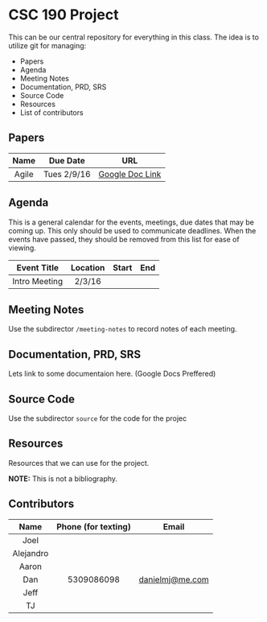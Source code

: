 # CSC 190 Project

This can be our central repository for everything in this class. The idea is to utilize git for managing:

- Papers
- Agenda
- Meeting Notes 
- Documentation, PRD, SRS
- Source Code
- Resources
- List of contributors

## Papers

| Name | Due Date | URL |
|:----:|:--------:|:---:|
| Agile | Tues 2/9/16 | [Google Doc Link](https://docs.google.com/document/d/1QORhY814GEakSgoz7CxzIHl-d5D4km9Z0898e_rWDmg/edit?usp=sharing) |

## Agenda

This is a general calendar for the events, meetings, due dates that may be coming up. This only should be used to communicate deadlines. When the events have passed, they should be removed from this list for ease of viewing.

| Event Title | Location | Start | End |
|:-----------:|:--------:|:-----:|:---:|
| Intro Meeting | 2/3/16 | | |

## Meeting Notes

Use the subdirector `/meeting-notes` to record notes of each meeting.

## Documentation, PRD, SRS

Lets link to some documentaion here. (Google Docs Preffered)

## Source Code

Use the subdirector `source` for the code for the projec

## Resources

Resources that we can use for the project. 

**NOTE:** This is not a bibliography. 

## Contributors

| Name | Phone (for texting) | Email |
|:----:|:-------------------:|:-----:|
| Joel | | |
| Alejandro | | |
| Aaron | | |
| Dan | 5309086098 | danielmj@me.com |
| Jeff | | | 
| TJ | | | 
